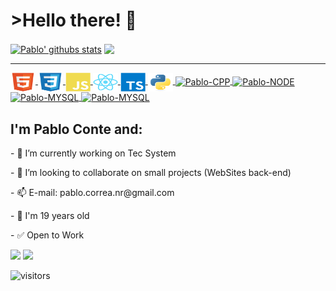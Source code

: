 
<h1>>Hello there! 👋</h1>

<div style: "display: inline_block">
  <a href="https://github.com/Pablo-Conte"><img height="180em" align="center" src="https://github-readme-stats.vercel.app/api?username=Pablo-Conte&show_icons=true&theme=city_lights&hide_border=true" alt="Pablo' githubs stats" /></a>
  <a href="https://github.com/anuraghazra/github-readme-stats"><img height="180em" align="center" src="https://github-readme-stats.vercel.app/api/top-langs/?username=Pablo-Conte&layout=compact&theme=city_lights&hide_border=true" /></a> 
</div>
<hr>
<a href="https://github.com/pablo-conte">
  <div style: "display: inline_block">
    <img align="center" alt="Pablo-HTML" height="30" width="40" src="https://raw.githubusercontent.com/devicons/devicon/master/icons/html5/html5-original.svg">
    <img align="center" alt="Pablo-CSS" height="30" width="40" src="https://raw.githubusercontent.com/devicons/devicon/master/icons/css3/css3-original.svg">
    <img align="center" alt="Pablo-JS" height="30" width="40" src="https://raw.githubusercontent.com/devicons/devicon/master/icons/javascript/javascript-plain.svg">
    <img align="center" alt="Pablo-REACT" height="30" width="40" src="https://raw.githubusercontent.com/devicons/devicon/master/icons/react/react-original.svg">
    <img align="center" alt="Pablo-TS" height="30" width="40" src="https://raw.githubusercontent.com/devicons/devicon/master/icons/typescript/typescript-plain.svg">
    <img align="center" alt="Pablo-PYTHON" height="30" width="40" src="https://raw.githubusercontent.com/devicons/devicon/master/icons/python/python-original.svg">
    <img align="center" alt="Pablo-CPP" height="30" width="40" src="https://cdn.jsdelivr.net/gh/devicons/devicon/icons/cplusplus/cplusplus-original.svg"/>
    <img align="center" alt="Pablo-NODE" height="30" width="40" src="https://cdn.jsdelivr.net/gh/devicons/devicon/icons/nodejs/nodejs-original.svg"/>
    <img align="center" alt="Pablo-MYSQL" height="30" width="40" src="https://cdn.jsdelivr.net/gh/devicons/devicon/icons/mysql/mysql-original.svg"/>
    <img align="center" alt="Pablo-MYSQL" height="30" width="40" src="https://cdn.jsdelivr.net/gh/devicons/devicon/icons/java/java-original.svg"/>
  </div>
</a>


<h2>I'm Pablo Conte and:</h2>

<p>- 🔭 I’m currently working on Tec System</p>
<p>- 👯 I’m looking to collaborate on small projects (WebSites back-end)</p>
<p>- 📫 E-mail: pablo.correa.nr@gmail.com</p>
<p>- 🤗 I'm 19 years old</p>
<p>- ✅ Open to Work</p>
<a href="mailto:pablo.correa.nr@gmail.com"><img src="https://img.shields.io/badge/-Gmail-%23333?style=for-the-badge&logo=gmail&logoColor=white" target="_blank"></a>
<a href="https://www.linkedin.com/in/pablo-conte-correa-2b97a7201/" target="_blank"><img src="https://img.shields.io/badge/-LinkedIn-%230077B5?style=for-the-badge&logo=linkedin&logoColor=white" target="_blank"></a>

![visitors](https://visitor-badge.glitch.me/badge?page_id=pablo-conte.visitor-badge&left_color=gray&right_color=black)

